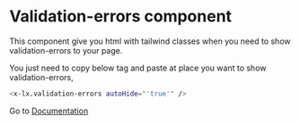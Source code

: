 # Validation-errors component
This component give you html with tailwind classes when you need to show validation-errors to your page.


You just need to copy below tag and paste at place you want to show validation-errors,

```bash
<x-lx.validation-errors autoHide="'true'" />
```

Go to [Documentation](../README.md)